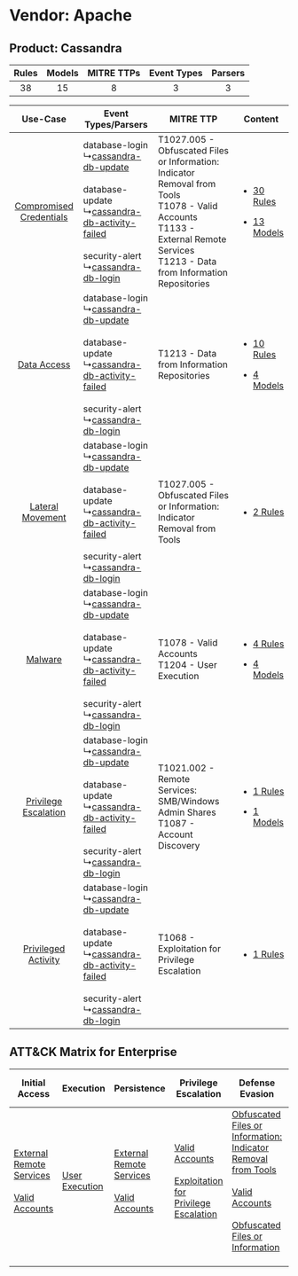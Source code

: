 Vendor: Apache
==============
Product: Cassandra
------------------
| Rules | Models | MITRE TTPs | Event Types | Parsers |
|:-----:|:------:|:----------:|:-----------:|:-------:|
|  38   |   15   |     8      |      3      |    3    |

|    Use-Case    | Event Types/Parsers    | MITRE TTP    | Content    |
|:----:| ---- | ---- | ---- |
| [Compromised Credentials](../../../UseCases/uc_compromised_credentials.md) |  database-login<br> ↳[cassandra-db-update](Ps/pC_cassandradbupdate.md)<br><br> database-update<br> ↳[cassandra-db-activity-failed](Ps/pC_cassandradbactivityfailed.md)<br><br> security-alert<br> ↳[cassandra-db-login](Ps/pC_cassandradblogin.md)<br> | T1027.005 - Obfuscated Files or Information: Indicator Removal from Tools<br>T1078 - Valid Accounts<br>T1133 - External Remote Services<br>T1213 - Data from Information Repositories<br> | [<ul><li>30 Rules</li></ul><ul><li>13 Models</li></ul>](RM/r_m_apache_cassandra_Compromised_Credentials.md) |
|    [Data Access](../../../UseCases/uc_data_access.md)    |  database-login<br> ↳[cassandra-db-update](Ps/pC_cassandradbupdate.md)<br><br> database-update<br> ↳[cassandra-db-activity-failed](Ps/pC_cassandradbactivityfailed.md)<br><br> security-alert<br> ↳[cassandra-db-login](Ps/pC_cassandradblogin.md)<br> | T1213 - Data from Information Repositories<br>    | [<ul><li>10 Rules</li></ul><ul><li>4 Models</li></ul>](RM/r_m_apache_cassandra_Data_Access.md)    |
|        [Lateral Movement](../../../UseCases/uc_lateral_movement.md)        |  database-login<br> ↳[cassandra-db-update](Ps/pC_cassandradbupdate.md)<br><br> database-update<br> ↳[cassandra-db-activity-failed](Ps/pC_cassandradbactivityfailed.md)<br><br> security-alert<br> ↳[cassandra-db-login](Ps/pC_cassandradblogin.md)<br> | T1027.005 - Obfuscated Files or Information: Indicator Removal from Tools<br>    | [<ul><li>2 Rules</li></ul>](RM/r_m_apache_cassandra_Lateral_Movement.md)    |
|    [Malware](../../../UseCases/uc_malware.md)    |  database-login<br> ↳[cassandra-db-update](Ps/pC_cassandradbupdate.md)<br><br> database-update<br> ↳[cassandra-db-activity-failed](Ps/pC_cassandradbactivityfailed.md)<br><br> security-alert<br> ↳[cassandra-db-login](Ps/pC_cassandradblogin.md)<br> | T1078 - Valid Accounts<br>T1204 - User Execution<br>    | [<ul><li>4 Rules</li></ul><ul><li>4 Models</li></ul>](RM/r_m_apache_cassandra_Malware.md)    |
|    [Privilege Escalation](../../../UseCases/uc_privilege_escalation.md)    |  database-login<br> ↳[cassandra-db-update](Ps/pC_cassandradbupdate.md)<br><br> database-update<br> ↳[cassandra-db-activity-failed](Ps/pC_cassandradbactivityfailed.md)<br><br> security-alert<br> ↳[cassandra-db-login](Ps/pC_cassandradblogin.md)<br> | T1021.002 - Remote Services: SMB/Windows Admin Shares<br>T1087 - Account Discovery<br>    | [<ul><li>1 Rules</li></ul><ul><li>1 Models</li></ul>](RM/r_m_apache_cassandra_Privilege_Escalation.md)      |
|     [Privileged Activity](../../../UseCases/uc_privileged_activity.md)     |  database-login<br> ↳[cassandra-db-update](Ps/pC_cassandradbupdate.md)<br><br> database-update<br> ↳[cassandra-db-activity-failed](Ps/pC_cassandradbactivityfailed.md)<br><br> security-alert<br> ↳[cassandra-db-login](Ps/pC_cassandradblogin.md)<br> | T1068 - Exploitation for Privilege Escalation<br>    | [<ul><li>1 Rules</li></ul>](RM/r_m_apache_cassandra_Privileged_Activity.md)    |

ATT&CK Matrix for Enterprise
----------------------------
| Initial Access                                                                                                                                   | Execution                                                           | Persistence                                                                                                                                      | Privilege Escalation                                                                                                                                          | Defense Evasion                                                                                                                                                                                                                                                               | Credential Access | Discovery                                                              | Lateral Movement                                                                                                                                                       | Collection                                                                              | Command and Control | Exfiltration | Impact |
| ------------------------------------------------------------------------------------------------------------------------------------------------ | ------------------------------------------------------------------- | ------------------------------------------------------------------------------------------------------------------------------------------------ | ------------------------------------------------------------------------------------------------------------------------------------------------------------- | ----------------------------------------------------------------------------------------------------------------------------------------------------------------------------------------------------------------------------------------------------------------------------- | ----------------- | ---------------------------------------------------------------------- | ---------------------------------------------------------------------------------------------------------------------------------------------------------------------- | --------------------------------------------------------------------------------------- | ------------------- | ------------ | ------ |
| [External Remote Services](https://attack.mitre.org/techniques/T1133)<br><br>[Valid Accounts](https://attack.mitre.org/techniques/T1078)<br><br> | [User Execution](https://attack.mitre.org/techniques/T1204)<br><br> | [External Remote Services](https://attack.mitre.org/techniques/T1133)<br><br>[Valid Accounts](https://attack.mitre.org/techniques/T1078)<br><br> | [Valid Accounts](https://attack.mitre.org/techniques/T1078)<br><br>[Exploitation for Privilege Escalation](https://attack.mitre.org/techniques/T1068)<br><br> | [Obfuscated Files or Information: Indicator Removal from Tools](https://attack.mitre.org/techniques/T1027/005)<br><br>[Valid Accounts](https://attack.mitre.org/techniques/T1078)<br><br>[Obfuscated Files or Information](https://attack.mitre.org/techniques/T1027)<br><br> |                   | [Account Discovery](https://attack.mitre.org/techniques/T1087)<br><br> | [Remote Services](https://attack.mitre.org/techniques/T1021)<br><br>[Remote Services: SMB/Windows Admin Shares](https://attack.mitre.org/techniques/T1021/002)<br><br> | [Data from Information Repositories](https://attack.mitre.org/techniques/T1213)<br><br> |                     |              |        |